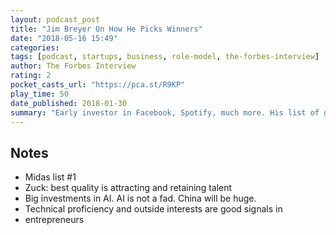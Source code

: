 ```yaml
---
layout: podcast_post
title: "Jim Breyer On How He Picks Winners"
date: "2018-05-16 15:49"
categories:
tags: [podcast, startups, business, role-model, the-forbes-interview]
author: The Forbes Interview
rating: 2
pocket_casts_url: "https://pca.st/R9KP"
play_time: 50
date_published: 2018-01-30
summary: "Early investor in Facebook, Spotify, much more. His list of great qualities in an entrepreneur: attracting talent, retaining talent, technical proficiency, outside interests. Super bullish on AI."
---
```


## Notes

* Midas list #1
* Zuck: best quality is attracting and retaining talent
* Big investments in AI. AI is not a fad. China will be huge.
* Technical proficiency and outside interests are good signals in
* entrepreneurs
